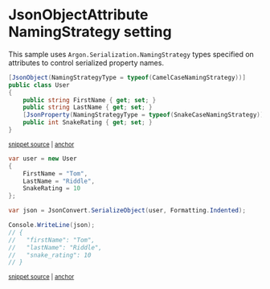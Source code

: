 # JsonObjectAttribute NamingStrategy setting

This sample uses `Argon.Serialization.NamingStrategy` types specified on attributes to control serialized property names.

<!-- snippet: NamingStrategyAttributesTypes -->
<a id='snippet-namingstrategyattributestypes'></a>
```cs
[JsonObject(NamingStrategyType = typeof(CamelCaseNamingStrategy))]
public class User
{
    public string FirstName { get; set; }
    public string LastName { get; set; }
    [JsonProperty(NamingStrategyType = typeof(SnakeCaseNamingStrategy))]
    public int SnakeRating { get; set; }
}
```
<sup><a href='/Src/Tests/Documentation/Samples/Serializer/NamingStrategyAttributes.cs#L32-L41' title='Snippet source file'>snippet source</a> | <a href='#snippet-namingstrategyattributestypes' title='Start of snippet'>anchor</a></sup>
<!-- endSnippet -->

<!-- snippet: NamingStrategyAttributesUsage -->
<a id='snippet-namingstrategyattributesusage'></a>
```cs
var user = new User
{
    FirstName = "Tom",
    LastName = "Riddle",
    SnakeRating = 10
};

var json = JsonConvert.SerializeObject(user, Formatting.Indented);

Console.WriteLine(json);
// {
//   "firstName": "Tom",
//   "lastName": "Riddle",
//   "snake_rating": 10
// }
```
<sup><a href='/Src/Tests/Documentation/Samples/Serializer/NamingStrategyAttributes.cs#L46-L62' title='Snippet source file'>snippet source</a> | <a href='#snippet-namingstrategyattributesusage' title='Start of snippet'>anchor</a></sup>
<!-- endSnippet -->
